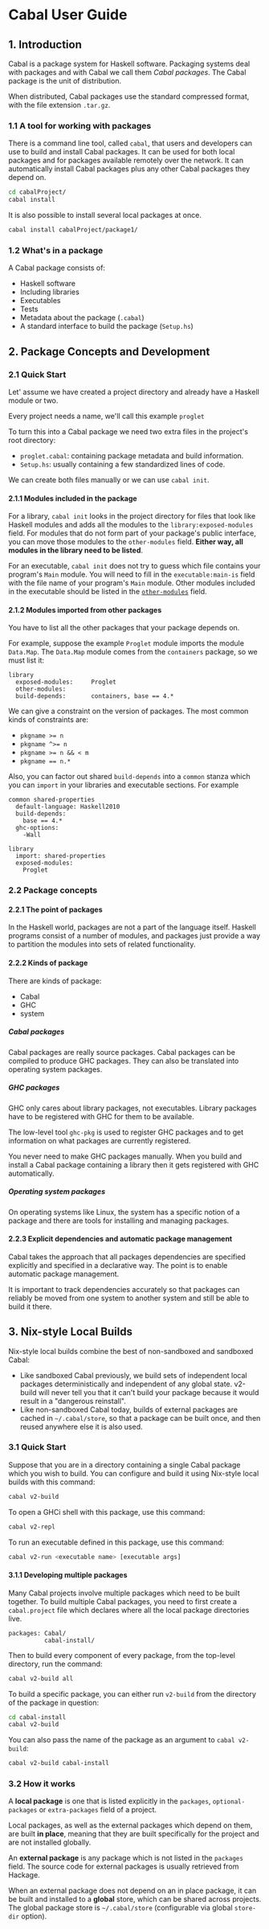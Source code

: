 # Cabal User Guide

## 1. Introduction

Cabal is a package system for Haskell software. Packaging systems deal with packages
and with Cabal we call them *Cabal packages*. The Cabal package is the unit of
distribution.

When distributed, Cabal packages use the standard compressed format, with the
file extension `.tar.gz`.

### 1.1 A tool for working with packages

There is a command line tool, called `cabal`, that users and developers can use
to build and install Cabal packages. It can be used for both local packages
and for packages available remotely over the network. It can automatically
install Cabal packages plus any other Cabal packages they depend on.

```sh
cd cabalProject/
cabal install
```

It is also possible to install several local packages at once.

```sh
cabal install cabalProject/package1/
```

### 1.2 What's in a package

A Cabal package consists of:

+ Haskell software
+ Including libraries
+ Executables
+ Tests
+ Metadata about the package (`.cabal`)
+ A standard interface to build the package (`Setup.hs`)

## 2. Package Concepts and Development

### 2.1 Quick Start

Let' assume we have created a project directory and already have a Haskell module
or two.

Every project needs a name, we'll call this example `proglet`

To turn this into a Cabal package we need two extra files in the project's
root directory:

+ `proglet.cabal`: containing package metadata and build information.
+ `Setup.hs`: usually containing a few standardized lines of code.

We can create both files manually or we can use `cabal init`.

#### 2.1.1 Modules included in the package

For a library, `cabal init` looks in the project directory for files that look like
Haskell modules and adds all the modules to the `library:exposed-modules` field.
For modules that do not form part of your package's public interface, you can
move those modules to the `other-modules` field. **Either way, all modules in
the library need to be listed**.

For an executable, `cabal init` does not try to guess which file contains your
program's `Main` module. You will need to fill in the `executable:main-is` field
with the file name of your program's `Main` module. Other modules included in the
executable should be listed in the [`other-modules`](https://cabal.readthedocs.io/en/3.6/cabal-package.html#pkg-field-other-modules) field.

#### 2.1.2 Modules imported from other packages

You have to list all the other packages that your package depends on.

For example, suppose the example `Proglet` module imports the module `Data.Map`.
The `Data.Map` module comes from the `containers` package, so we must list it:

```cabal
library
  exposed-modules:     Proglet
  other-modules:
  build-depends:       containers, base == 4.*
```

We can give a constraint on the version of packages. The most common kinds of
constraints are:

+ `pkgname >= n`
+ `pkgname ^>= n`
+ `pkgname >= n && < m`
+ `pkgname == n.*`

Also, you can factor out shared `build-depends` into a `common` stanza which you
can `import` in your libraries and executable sections. For example

```cabal
common shared-properties
  default-language: Haskell2010
  build-depends:
    base == 4.*
  ghc-options:
    -Wall

library
  import: shared-properties
  exposed-modules:
    Proglet
```

### 2.2 Package concepts

#### 2.2.1 The point of packages

In the Haskell world, packages are not a part of the language itself. Haskell
programs consist of a number of modules, and packages just provide a way to
partition the modules into sets of related functionality.

#### 2.2.2 Kinds of package

There are kinds of package:

+ Cabal
+ GHC
+ system

##### Cabal packages

Cabal packages are really source packages. Cabal packages can be compiled to
produce GHC packages. They can also be translated into operating system packages.

##### GHC packages

GHC only cares about library packages, not executables. Library packages have to
be registered with GHC for them to be available.

The low-level tool `ghc-pkg` is used to register GHC packages and to get information
on what packages are currently registered.

You never need to make GHC packages manually. When you build and install a Cabal
package containing a library then it gets registered with GHC automatically.

##### Operating system packages

On operating systems like Linux, the system has a specific notion of a package
and there are tools for installing and managing packages.

#### 2.2.3 Explicit dependencies and automatic package management

Cabal takes the approach that all packages dependencies are specified explicitly
and specified in a declarative way. The point is to enable automatic package
management.

It is important to track dependencies accurately so that packages can reliably
be moved from one system to another system and still be able to build it there.

## 3. Nix-style Local Builds

Nix-style local builds combine the best of non-sandboxed and sandboxed Cabal:

+ Like sandboxed Cabal previously, we build sets of independent local packages
deterministically and independent of any global state. v2-build will never tell
you that it can't build your package because it would result in a "dangerous
reinstall".
+ Like non-sandboxed Cabal today, builds of external packages are cached
in `~/.cabal/store`, so that a package can be built once, and then reused
anywhere else it is also used.

### 3.1 Quick Start

Suppose that you are in a directory containing a single Cabal package which you
wish to build. You can configure and build it using Nix-style local builds with
this command:

```sh
cabal v2-build
```

To open a GHCi shell with this package, use this command:

```sh
cabal v2-repl
```

To run an executable defined in this package, use this command:

```sh
cabal v2-run <executable name> [executable args]
```

#### 3.1.1 Developing multiple packages

Many Cabal projects involve multiple packages which need to be built together.
To build multiple Cabal packages, you need to first create a `cabal.project` file
which declares where all the local package directories live.

```cabal
packages: Cabal/
          cabal-install/
```

Then to build every component of every package, from the top-level directory,
run the command:

```sh
cabal v2-build all
```

To build a specific package, you can either run `v2-build` from the directory of
the package in question:

```sh
cd cabal-install
cabal v2-build
```

You can also pass the name of the package as an argument to `cabal v2-build`:

```sh
cabal v2-build cabal-install
```

### 3.2 How it works

A **local package** is one that is listed explicitly in the `packages`, `optional-packages`
or `extra-packages` field of a project.

Local packages, as well as the external packages which depend on them, are built
**in place**, meaning that they are built specifically for the project and are
not installed globally.

An **external package** is any package which is not listed in the `packages` field.
The source code for external packages is usually retrieved from Hackage.

When an external package does not depend on an in place package, it can be built
and installed to a **global** store, which can be shared across projects.
The global package store is `~/.cabal/store` (configurable via global `store-dir`
option).
